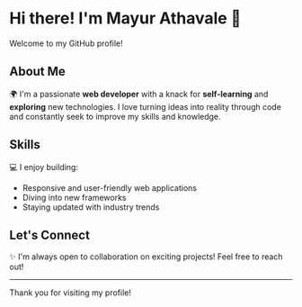 # Hi there! I'm Mayur Athavale 👋

Welcome to my GitHub profile!

## About Me

🌍 I'm a passionate **web developer** with a knack for **self-learning** and **exploring** new technologies. I love turning ideas into reality through code and constantly seek to improve my skills and knowledge.

## Skills

💻 I enjoy building:
- Responsive and user-friendly web applications
- Diving into new frameworks
- Staying updated with industry trends

## Let's Connect

✨ I'm always open to collaboration on exciting projects! Feel free to reach out!

---

Thank you for visiting my profile!
